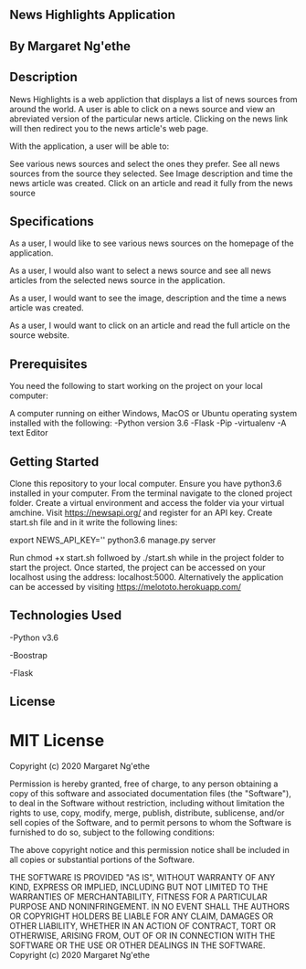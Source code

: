 ## News Highlights Application

## By Margaret Ng'ethe

## Description

News Highlights is a web appliction that displays a list of news sources from around the world. A user is able to click on a news source and view an abreviated version of the particular news article. Clicking on the news link will then redirect you to the news article's web page.

With the application, a user will be able to:

See various news sources and select the ones they prefer.
See all news sources from the source they selected.
See Image description and time the news article was created.
Click on an article and read it fully from the news source

## Specifications
As a user, I would like to see various news sources on the homepage of the application.

As a user, I would also want to select a news source and see all news articles from the selected news source in the application.

As a user, I would want to see the image, description and the time a news article was created.

As a user, I would want to click on an article and read the full article on the source website.

## Prerequisites

You need the following to start working on the project on your local computer:

A computer running on either Windows, MacOS or Ubuntu operating system installed with the following:
-Python version 3.6
-Flask
-Pip
-virtualenv
-A text  Editor


## Getting Started
Clone this repository to your local computer.
Ensure you have python3.6 installed in your computer.
From the terminal navigate to the cloned project folder.
Create a virtual environment and access the folder via your virtual amchine.
Visit https://newsapi.org/ and register for an API key.
Create start.sh file and in it write the following lines:


 export NEWS_API_KEY='<Your-Api-Key>'
 python3.6 manage.py server


Run chmod +x start.sh follwoed by ./start.sh while in the project folder to start the project.
Once started, the project can be accessed on your localhost using the address: localhost:5000.
Alternatively the application can be accessed by visiting https://melototo.herokuapp.com/

## Technologies Used
-Python v3.6

-Boostrap

-Flask


## License
# MIT License

Copyright (c) 2020 Margaret Ng'ethe

Permission is hereby granted, free of charge, to any person obtaining a copy of this software and associated documentation files (the "Software"), to deal in the Software without restriction, including without limitation the rights to use, copy, modify, merge, publish, distribute, sublicense, and/or sell copies of the Software, and to permit persons to whom the Software is furnished to do so, subject to the following conditions:

The above copyright notice and this permission notice shall be included in all copies or substantial portions of the Software.

THE SOFTWARE IS PROVIDED "AS IS", WITHOUT WARRANTY OF ANY KIND, EXPRESS OR IMPLIED, INCLUDING BUT NOT LIMITED TO THE WARRANTIES OF MERCHANTABILITY, FITNESS FOR A PARTICULAR PURPOSE AND NONINFRINGEMENT. IN NO EVENT SHALL THE AUTHORS OR COPYRIGHT HOLDERS BE LIABLE FOR ANY CLAIM, DAMAGES OR OTHER LIABILITY, WHETHER IN AN ACTION OF CONTRACT, TORT OR OTHERWISE, ARISING FROM, OUT OF OR IN CONNECTION WITH THE SOFTWARE OR THE USE OR OTHER DEALINGS IN THE SOFTWARE. Copyright (c) 2020 Margaret Ng'ethe
